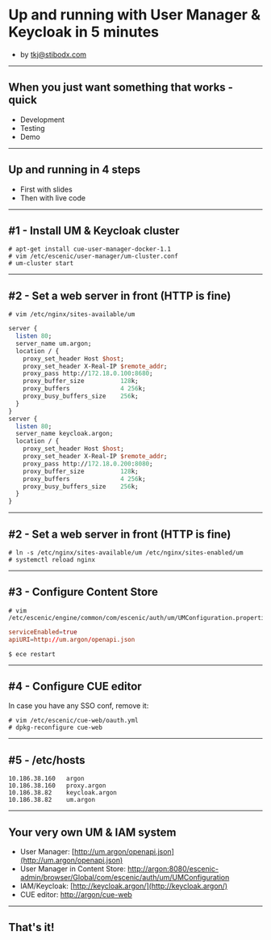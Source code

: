 
# Up and running with User Manager & Keycloak in 5 minutes

- by [tkj@stibodx.com](mailto:tkj@stibodx.com)

---

## When you just want something that works - quick

- Development
- Testing
- Demo

---

## Up and running in 4 steps

- First with slides
- Then with live code

---

## #1 - Install UM & Keycloak cluster

```text
# apt-get install cue-user-manager-docker-1.1
# vim /etc/escenic/user-manager/um-cluster.conf
# um-cluster start
```

---

## #2 - Set a web server in front (HTTP is fine)

```text
# vim /etc/nginx/sites-available/um
```


```perl
server {
  listen 80;
  server_name um.argon;
  location / {
    proxy_set_header Host $host;
    proxy_set_header X-Real-IP $remote_addr;
    proxy_pass http://172.18.0.100:8680;
    proxy_buffer_size          128k;
    proxy_buffers              4 256k;
    proxy_busy_buffers_size    256k;
  }
}
server {
  listen 80;
  server_name keycloak.argon;
  location / {
    proxy_set_header Host $host;
    proxy_set_header X-Real-IP $remote_addr;
    proxy_pass http://172.18.0.200:8080;
    proxy_buffer_size          128k;
    proxy_buffers              4 256k;
    proxy_busy_buffers_size    256k;
  }
}
```

--- 

## #2 - Set a web server in front (HTTP is fine)

```
# ln -s /etc/nginx/sites-available/um /etc/nginx/sites-enabled/um
# systemctl reload nginx
```

---

## #3 - Configure Content Store

```text
# vim /etc/escenic/engine/common/com/escenic/auth/um/UMConfiguration.properties
```

```conf
serviceEnabled=true
apiURI=http://um.argon/openapi.json
```

```text
$ ece restart
```

---

## #4 - Configure CUE editor

In case you have any SSO conf, remove it:

```text
# vim /etc/escenic/cue-web/oauth.yml
# dpkg-reconfigure cue-web
```

---

## #5 - /etc/hosts

```text
10.186.38.160   argon
10.186.38.160   proxy.argon
10.186.38.82    keycloak.argon
10.186.38.82    um.argon
```

---

## Your very own UM & IAM system

- User Manager: [http://um.argon/openapi.json](http://um.argon/openapi.json)
- User Manager in Content Store: [http://argon:8080/escenic-admin/browser/Global/com/escenic/auth/um/UMConfiguration](http://argon:8080/escenic-admin/browser/Global/com/escenic/auth/um/UMConfiguration)
- IAM/Keycloak: [http://keycloak.argon/](http://keycloak.argon/)
- CUE editor: [http://argon/cue-web](http://argon/cue-web/#/Login)

---

## That's it!
